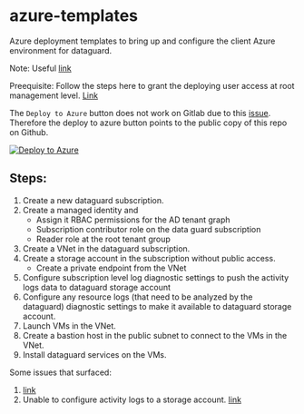 # azure-templates

Azure deployment templates to bring up and configure the client Azure environment for dataguard. 

Note: Useful [link](https://techcommunity.microsoft.com/t5/azure-governance-and-management/creating-subscriptions-with-arm-templates/ba-p/1839961)

Preequisite: Follow the steps here to grant the deploying user access at root management level. [Link](https://github.com/Azure/Enterprise-Scale/blob/main/docs/EnterpriseScale-Setup-azure.md)

The `Deploy to Azure` button does not work on Gitlab due to this [issue](https://gitlab.com/gitlab-org/gitlab/-/issues/16732).
Therefore the deploy to azure button points to the public copy of this repo on Github. 

[![Deploy to Azure](https://aka.ms/deploytoazurebutton)](https://portal.azure.com/#create/Microsoft.Template/uri/https%3A%2F%2Fraw.githubusercontent.com%2Fsachintyagi22%2Fazure-templates%2Fmain%2Ftemplates%2Fsetup-dataguard-subscription.json)

## Steps:
1. Create a new dataguard subscription. 
2. Create a managed identity and 
    * Assign it RBAC permissions for the AD tenant graph
    * Subscription contributor role on the data guard subscription
    * Reader role at the root tenant group
3. Create a VNet in the dataguard subscription.
4. Create a storage account in the subscription without public access.
    * Create a private endpoint from the VNet
5. Configure subscription level log diagnostic settings to push the activity logs data to dataguard storage account
6. Configure any resource logs (that need to be analyzed by the dataguard) diagnostic settings to make it available to dataguard storage account.
7. Launch VMs in the VNet.
8. Create a bastion host in the public subnet to connect to the VMs in the VNet.
9. Install dataguard services on the VMs.

Some issues that surfaced:
1. [link](https://stackoverflow.com/questions/63478559/how-to-deploy-arm-template-with-user-managed-identity-and-assign-a-subscription)
2. Unable to configure activity logs to a storage account. [link](https://docs.microsoft.com/en-us/answers/questions/36200/set-azdiagnosticsetting-gives-a-storage-not-provis.html)

